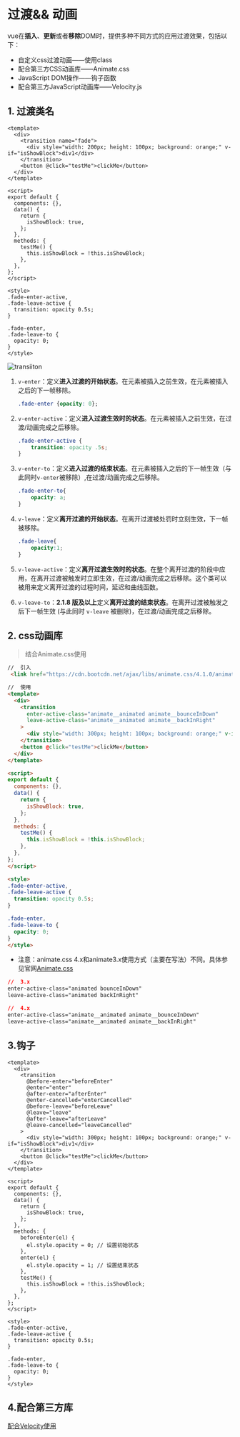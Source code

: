 # 过渡&& 动画

vue在**插入**、**更新**或者**移除**DOM时，提供多种不同方式的应用过渡效果，包括以下：

- 自定义css过渡动画——使用class
- 配合第三方CSS动画库——Animate.css
- JavaScript DOM操作——钩子函数
- 配合第三方JavaScript动画库——Velocity.js

## 1. 过渡类名

```vue
<template>
  <div>
    <transition name="fade">
      <div style="width: 200px; height: 100px; background: orange;" v-if="isShowBlock">div1</div>
    </transition>
    <button @click="testMe">clickMe</button>
  </div>
</template>

<script>
export default {
  components: {},
  data() {
    return {
      isShowBlock: true,
    };
  },
  methods: {
    testMe() {
      this.isShowBlock = !this.isShowBlock;
    },
  },
};
</script>

<style>
.fade-enter-active,
.fade-leave-active {
  transition: opacity 0.5s;
}

.fade-enter,
.fade-leave-to {
  opacity: 0;
}
</style>
```

![transiiton](E:/各种研究/vue/study/vue基础/img/transition.png)

1. `v-enter`：定义**进入过渡的开始状态**。在元素被插入之前生效，在元素被插入之后的下一帧移除。

   ```css
   .fade-enter {opacity: 0};
   ```

2. `v-enter-active`：定义**进入过渡生效时的状态**。在元素被插入之前生效，在过渡/动画完成之后移除。

   ```css
   .fade-enter-active {
       transition: opacity .5s;
   }
   ```

3. `v-enter-to`：定义**进入过渡的结束状态**。在元素被插入之后的下一帧生效（与此同时`v-enter`被移除）,在过渡/动画完成之后移除。

   ```css
   .fade-enter-to{
       opacity: a;
   }
   ```

4. `v-leave`：定义**离开过渡的开始状态**。在离开过渡被处罚时立刻生效，下一帧被移除。

   ```css
   .fade-leave{
       opacity:1;
   }
   ```

5. `v-leave-active`：定义**离开过渡生效时的状态**。在整个离开过渡的阶段中应用，在离开过渡被触发时立即生效，在过渡/动画完成之后移除。这个类可以被用来定义离开过渡的过程时间，延迟和曲线函数。

6. `v-leave-to`：**2.1.8 版及以上**定义**离开过渡的结束状态**。在离开过渡被触发之后下一帧生效 (与此同时 `v-leave` 被删除)，在过渡/动画完成之后移除。

## 2. css动画库

> 结合Animate.css使用

```html
//	引入
 <link href="https://cdn.bootcdn.net/ajax/libs/animate.css/4.1.0/animate.min.css" rel="stylesheet" />

//	使用
<template>
  <div>
    <transition
      enter-active-class="animate__animated animate__bounceInDown"
      leave-active-class="animate__animated animate__backInRight"
    >
      <div style="width: 300px; height: 100px; background: orange;" v-if="isShowBlock">div1</div>
    </transition>
    <button @click="testMe">clickMe</button>
  </div>
</template>

<script>
export default {
  components: {},
  data() {
    return {
      isShowBlock: true,
    };
  },
  methods: {
    testMe() {
      this.isShowBlock = !this.isShowBlock;
    },
  },
};
</script>

<style>
.fade-enter-active,
.fade-leave-active {
  transition: opacity 0.5s;
}

.fade-enter,
.fade-leave-to {
  opacity: 0;
}
</style>


```

- 注意：animate.css 4.x和animate3.x使用方式（主要在写法）不同。具体参见官网[Animate.css](https://animate.style/)

```css
//	3.x
enter-active-class="animated bounceInDown"
leave-active-class="animated backInRight"

//	4.x
enter-active-class="animate__animated animate__bounceInDown"
leave-active-class="animate__animated animate__backInRight"
```

## 3.钩子

```vue
<template>
  <div>
    <transition
      @before-enter="beforeEnter"
      @enter="enter"
      @after-enter="afterEnter"
      @enter-cancelled="enterCancelled"
      @before-leave="beforeLeave"
      @leave="leave"
      @after-leave="afterLeave"
      @leave-cancelled="leaveCancelled"
    >
      <div style="width: 300px; height: 100px; background: orange;" v-if="isShowBlock">div1</div>
    </transition>
    <button @click="testMe">clickMe</button>
  </div>
</template>

<script>
export default {
  components: {},
  data() {
    return {
      isShowBlock: true,
    };
  },
  methods: {
    beforeEnter(el) {
      el.style.opacity = 0; // 设置初始状态
    },
    enter(el) {
      el.style.opacity = 1; // 设置结束状态
    },
    testMe() {
      this.isShowBlock = !this.isShowBlock;
    },
  },
};
</script>

<style>
.fade-enter-active,
.fade-leave-active {
  transition: opacity 0.5s;
}

.fade-enter,
.fade-leave-to {
  opacity: 0;
}
</style>
```

## 4.配合第三方库

[配合Velocity使用]([https://cn.vuejs.org/v2/guide/transitions.html#JavaScript-%E9%92%A9%E5%AD%90](https://cn.vuejs.org/v2/guide/transitions.html#JavaScript-钩子))



